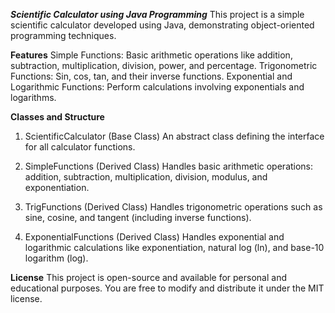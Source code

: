 ***Scientific Calculator using Java Programming***
This project is a simple scientific calculator developed using Java, demonstrating object-oriented programming techniques.

**Features**
Simple Functions: Basic arithmetic operations like addition, subtraction, multiplication, division, power, and percentage.
Trigonometric Functions: Sin, cos, tan, and their inverse functions.
Exponential and Logarithmic Functions: Perform calculations involving exponentials and logarithms.

**Classes and Structure**
1. ScientificCalculator (Base Class)
An abstract class defining the interface for all calculator functions.

2. SimpleFunctions (Derived Class)
Handles basic arithmetic operations: addition, subtraction, multiplication, division, modulus, and exponentiation.

3. TrigFunctions (Derived Class)
Handles trigonometric operations such as sine, cosine, and tangent (including inverse functions).

4. ExponentialFunctions (Derived Class)
Handles exponential and logarithmic calculations like exponentiation, natural log (ln), and base-10 logarithm (log).

**License**
This project is open-source and available for personal and educational purposes. You are free to modify and distribute it under the MIT license.